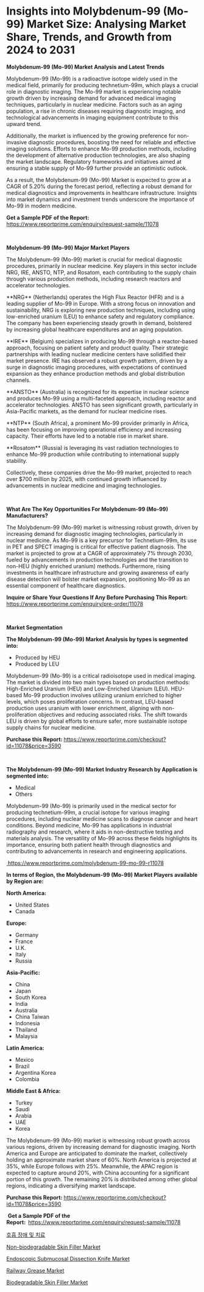<p><h1>Insights into Molybdenum-99 (Mo-99) Market Size: Analysing Market Share, Trends, and Growth from 2024 to 2031</h1></p><p><strong>Molybdenum-99 (Mo-99) Market Analysis and Latest Trends</strong></p>
<p><p>Molybdenum-99 (Mo-99) is a radioactive isotope widely used in the medical field, primarily for producing technetium-99m, which plays a crucial role in diagnostic imaging. The Mo-99 market is experiencing notable growth driven by increasing demand for advanced medical imaging techniques, particularly in nuclear medicine. Factors such as an aging population, a rise in chronic diseases requiring diagnostic imaging, and technological advancements in imaging equipment contribute to this upward trend.</p><p>Additionally, the market is influenced by the growing preference for non-invasive diagnostic procedures, boosting the need for reliable and effective imaging solutions. Efforts to enhance Mo-99 production methods, including the development of alternative production technologies, are also shaping the market landscape. Regulatory frameworks and initiatives aimed at ensuring a stable supply of Mo-99 further provide an optimistic outlook. </p><p>As a result, the Molybdenum-99 (Mo-99) Market is expected to grow at a CAGR of 5.20% during the forecast period, reflecting a robust demand for medical diagnostics and improvements in healthcare infrastructure. Insights into market dynamics and investment trends underscore the importance of Mo-99 in modern medicine.</p></p>
<p><strong>Get a Sample PDF of the Report:&nbsp;</strong> <a href="https://www.reportprime.com/enquiry/request-sample/11078">https://www.reportprime.com/enquiry/request-sample/11078</a></p>
<p>&nbsp;</p>
<p><strong>Molybdenum-99 (Mo-99) Major Market Players</strong></p>
<p><p>The Molybdenum-99 (Mo-99) market is crucial for medical diagnostic procedures, primarily in nuclear medicine. Key players in this sector include NRG, IRE, ANSTO, NTP, and Rosatom, each contributing to the supply chain through various production methods, including research reactors and accelerator technologies.</p><p>**NRG** (Netherlands) operates the High Flux Reactor (HFR) and is a leading supplier of Mo-99 in Europe. With a strong focus on innovation and sustainability, NRG is exploring new production techniques, including using low-enriched uranium (LEU) to enhance safety and regulatory compliance. The company has been experiencing steady growth in demand, bolstered by increasing global healthcare expenditures and an aging population.</p><p>**IRE** (Belgium) specializes in producing Mo-99 through a reactor-based approach, focusing on patient safety and product quality. Their strategic partnerships with leading nuclear medicine centers have solidified their market presence. IRE has observed a robust growth pattern, driven by a surge in diagnostic imaging procedures, with expectations of continued expansion as they enhance production methods and global distribution channels.</p><p>**ANSTO** (Australia) is recognized for its expertise in nuclear science and produces Mo-99 using a multi-faceted approach, including reactor and accelerator technologies. ANSTO has seen significant growth, particularly in Asia-Pacific markets, as the demand for nuclear medicine rises.</p><p>**NTP** (South Africa), a prominent Mo-99 provider primarily in Africa, has been focusing on improving operational efficiency and increasing capacity. Their efforts have led to a notable rise in market share.</p><p>**Rosatom** (Russia) is leveraging its vast radiation technologies to enhance Mo-99 production while contributing to international supply stability.</p><p>Collectively, these companies drive the Mo-99 market, projected to reach over $700 million by 2025, with continued growth influenced by advancements in nuclear medicine and imaging technologies.</p></p>
<p>&nbsp;</p>
<p><strong>What Are The Key Opportunities For Molybdenum-99 (Mo-99) Manufacturers?</strong></p>
<p><p>The Molybdenum-99 (Mo-99) market is witnessing robust growth, driven by increasing demand for diagnostic imaging technologies, particularly in nuclear medicine. As Mo-99 is a key precursor for Technetium-99m, its use in PET and SPECT imaging is critical for effective patient diagnosis. The market is projected to grow at a CAGR of approximately 7% through 2030, fueled by advancements in production technologies and the transition to non-HEU (highly enriched uranium) methods. Furthermore, rising investments in healthcare infrastructure and growing awareness of early disease detection will bolster market expansion, positioning Mo-99 as an essential component of healthcare diagnostics.</p></p>
<p><strong>Inquire or Share Your Questions If Any Before Purchasing This Report:</strong> <a href="https://www.reportprime.com/enquiry/pre-order/11078">https://www.reportprime.com/enquiry/pre-order/11078</a></p>
<p>&nbsp;</p>
<p><strong>Market Segmentation</strong></p>
<p><strong>The Molybdenum-99 (Mo-99) Market Analysis by types is segmented into:</strong></p>
<p><ul><li>Produced by HEU</li><li>Produced by LEU</li></ul></p>
<p><p>Molybdenum-99 (Mo-99) is a critical radioisotope used in medical imaging. The market is divided into two main types based on production methods: High-Enriched Uranium (HEU) and Low-Enriched Uranium (LEU). HEU-based Mo-99 production involves utilizing uranium enriched to higher levels, which poses proliferation concerns. In contrast, LEU-based production uses uranium with lower enrichment, aligning with non-proliferation objectives and reducing associated risks. The shift towards LEU is driven by global efforts to ensure safer, more sustainable isotope supply chains for nuclear medicine.</p></p>
<p><strong>Purchase this Report:&nbsp;</strong><a href="https://www.reportprime.com/checkout?id=11078&price=3590">https://www.reportprime.com/checkout?id=11078&price=3590</a></p>
<p>&nbsp;</p>
<p><strong>The Molybdenum-99 (Mo-99) Market Industry Research by Application is segmented into:</strong></p>
<p><ul><li>Medical</li><li>Others</li></ul></p>
<p><p>Molybdenum-99 (Mo-99) is primarily used in the medical sector for producing technetium-99m, a crucial isotope for various imaging procedures, including nuclear medicine scans to diagnose cancer and heart conditions. Beyond medicine, Mo-99 has applications in industrial radiography and research, where it aids in non-destructive testing and materials analysis. The versatility of Mo-99 across these fields highlights its importance, ensuring both patient health through diagnostics and contributing to advancements in research and engineering applications.</p></p>
<p><a href="https://www.reportprime.com/molybdenum-99-mo-99-r11078">&nbsp;https://www.reportprime.com/molybdenum-99-mo-99-r11078</a></p>
<p><strong>In terms of Region, the Molybdenum-99 (Mo-99) Market Players available by Region are:</strong></p>
<p>
    <p> <strong> North America: </strong>
        <ul>
            <li>United States</li>
            <li>Canada</li>
        </ul>
        </p> 
    <p> <strong> Europe: </strong>
        <ul>
            <li>Germany</li>
            <li>France</li>
            <li>U.K.</li>
            <li>Italy</li>
            <li>Russia</li>
        </ul>
        </p> 
    <p> <strong> Asia-Pacific: </strong>
        <ul>
            <li>China</li>
            <li>Japan</li>
            <li>South Korea</li>
            <li>India</li>
            <li>Australia</li>
            <li>China Taiwan</li>
            <li>Indonesia</li>
            <li>Thailand</li>
            <li>Malaysia</li>
        </ul>
        </p> 
    <p> <strong> Latin America: </strong>
        <ul>
            <li>Mexico</li>
            <li>Brazil</li>
            <li>Argentina Korea</li>
            <li>Colombia</li>
        </ul>
        </p> 
    <p> <strong> Middle East & Africa: </strong>
        <ul>
            <li>Turkey</li>
            <li>Saudi</li>
            <li>Arabia</li>
            <li>UAE</li>
            <li>Korea</li>
        </ul>
    </p>
    </p>
<p><p>The Molybdenum-99 (Mo-99) market is witnessing robust growth across various regions, driven by increasing demand for diagnostic imaging. North America and Europe are anticipated to dominate the market, collectively holding an approximate market share of 60%. North America is projected at 35%, while Europe follows with 25%. Meanwhile, the APAC region is expected to capture around 20%, with China accounting for a significant portion of this growth. The remaining 20% is distributed among other global regions, indicating a diversifying market landscape.</p></p>
<p><strong>Purchase this Report: </strong><a href="https://www.reportprime.com/checkout?id=11078&price=3590">https://www.reportprime.com/checkout?id=11078&price=3590</a></p>
<p>&nbsp;<strong>Get a Sample PDF of the Report:&nbsp;&nbsp;</strong><a href="https://www.reportprime.com/enquiry/request-sample/11078">https://www.reportprime.com/enquiry/request-sample/11078</a></p>
<p><strong></strong></p>
<p><p><a href="https://medium.com/@vlcostes/%EC%A0%84-%EC%84%B8%EA%B3%84-%ED%98%B8%ED%9D%A1%EA%B8%B0-%EC%A7%88%ED%99%98-%EB%B0%8F-%EC%B9%98%EB%A3%8C-%EC%8B%9C%EC%9E%A5%EC%97%90-%EB%8C%80%ED%95%9C-%ED%8F%AC%EA%B4%84%EC%A0%81-%EB%B6%84%EC%84%9D-%EC%84%B1%EC%9E%A5-%EC%B6%94%EC%84%B8-%EB%B0%8F-%EC%8B%9C%EC%9E%A5-%EC%98%88%EC%B8%A1-2024-2031-f1ed0ef9b42b?postPublishedType=initial">호흡 장애 및 치료</a></p><p><a href="https://medium.com/@bradleyills65767/the-non-biodegradable-skin-filler-market-is-experiencing-higher-than-anticipated-demand-compared-9360c7bc915a">Non-biodegradable Skin Filler Market</a></p><p><a href="https://github.com/lambertr3e8v/Market-Research-Report-List-1/blob/main/endoscopic-submucosal-dissection-knife-market.md">Endoscopic Submucosal Dissection Knife Market</a></p><p><a href="https://www.linkedin.com/pulse/railway-grease-market-global-insights-sales-trends-zxlhe?trackingId=KBNCmiUvQwq%2FW3OlnnS%2Bcw%3D%3D">Railway Grease Market</a></p><p><a href="https://medium.com/@bradleyills65767/what-is-driving-the-global-biodegradable-skin-filler-market-9f3b93b37d90">Biodegradable Skin Filler Market</a></p></p>